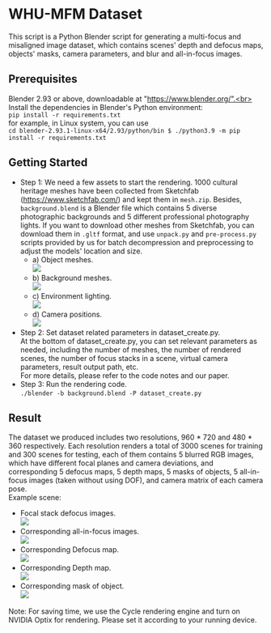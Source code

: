 # WHU-MFM Dataset
This script is a Python Blender script for generating a multi-focus and misaligned image dataset, which contains scenes' depth and defocus maps, objects' masks, camera parameters, and blur and all-in-focus images.
## Prerequisites
Blender 2.93 or above, downloadable at "https://www.blender.org/".<br>
Install the dependencies in Blender's Python environment:<br>
`pip install -r requirements.txt`<br>
for example, in Linux system, you can use<br>
`cd blender-2.93.1-linux-x64/2.93/python/bin $ ./python3.9 -m pip install -r requirements.txt`
## Getting Started
* Step 1: We need a few assets to start the rendering. 1000 cultural heritage meshes have been collected from Sketchfab (https://www.sketchfab.com/) and kept them in `mesh.zip`. Besides, `background.blend` is a Blender file which contains 5 diverse photographic backgrounds and 5 different professional photography lights. If you want to download other meshes from Sketchfab, you can download them in `.gltf` format, and use `unpack.py` and `pre-process.py` scripts provided by us for batch decompression and preprocessing to adjust the models' location and size.<br>
	* a) Object meshes.<br>
	![](https://github.com/PeimingCHEN/WHU-MFM-Dataset/blob/main/figures/objects.png) 
	* b) Background meshes.<br>
	![](https://github.com/PeimingCHEN/WHU-MFM-Dataset/blob/main/figures/background.png) 
	* c) Environment lighting.<br>
	![](https://github.com/PeimingCHEN/WHU-MFM-Dataset/blob/main/figures/lighting.png) 
	* d) Camera positions.<br>
	![](https://github.com/PeimingCHEN/WHU-MFM-Dataset/blob/main/figures/camera.png) 
*	Step 2: Set dataset related parameters in dataset_create.py.<br>
At the bottom of dataset_create.py, you can set relevant parameters as needed, including the number of meshes, the number of rendered scenes, the number of focus stacks in a scene, virtual camera parameters, result output path, etc.<br>
For more details, please refer to the code notes and our paper.<br>
* Step 3: Run the rendering code.<br>
`./blender -b background.blend -P dataset_create.py`
## Result
The dataset we produced includes two resolutions, 960 \* 720 and 480 \* 360 respectively. Each resolution renders a total of 3000 scenes for training and 300 scenes for testing, each of them contains 5 blurred RGB images, which have different focal planes and camera deviations, and corresponding 5 defocus maps, 5 depth maps, 5 masks of objects, 5 all-in-focus images (taken without using DOF), and camera matrix of each camera pose.<br>
Example scene:<br>
* Focal stack defocus images.<br>
![](https://github.com/PeimingCHEN/WHU-MFM-Dataset/blob/main/figures/defocus_image.png)
* Corresponding all-in-focus images.<br>
![](https://github.com/PeimingCHEN/WHU-MFM-Dataset/blob/main/figures/aif.png)
* Corresponding Defocus map.<br>
![](https://github.com/PeimingCHEN/WHU-MFM-Dataset/blob/main/figures/defocus_map.png)
* Corresponding Depth map.<br>
![](https://github.com/PeimingCHEN/WHU-MFM-Dataset/blob/main/figures/depth_map.png)
* Corresponding mask of object.<br>
![](https://github.com/PeimingCHEN/WHU-MFM-Dataset/blob/main/figures/mask.png)

Note: For saving time, we use the Cycle rendering engine and turn on NVIDIA Optix for rendering. Please set it according to your running device.
